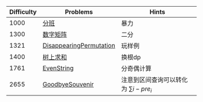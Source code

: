 | Difficulty | Problems | Hints |
|------------|------------|-----------|
| 1000 | [分班](https://bs.daimayuan.top/p/33) | 暴力 |
| 1300 | [数字矩阵](https://bs.daimayuan.top/p/34) | 二分 |
| 1321 | [DisappearingPermutation](https://codeforces.com/contest/2086/problem/C) | 玩样例 |
| 1400 | [树上求和](https://bs.daimayuan.top/p/35) | 换根dp |
| 1761 | [EvenString](https://codeforces.com/contest/2086/problem/D) | 分奇偶计算 |
| 2655 | [GoodbyeSouvenir](https://codeforces.com/contest/848/problem/C) | 注意到区间查询可以转化为 $\sum i-pre_i$ |
